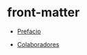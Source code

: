 # front-matter

 <ul class='toc'><li><a href='/es/front-matter/preface'>Prefacio</a></li></ul>

<ul class='toc'><li><a href='/es/front-matter/contributors'>Colaboradores</a></li></ul> 